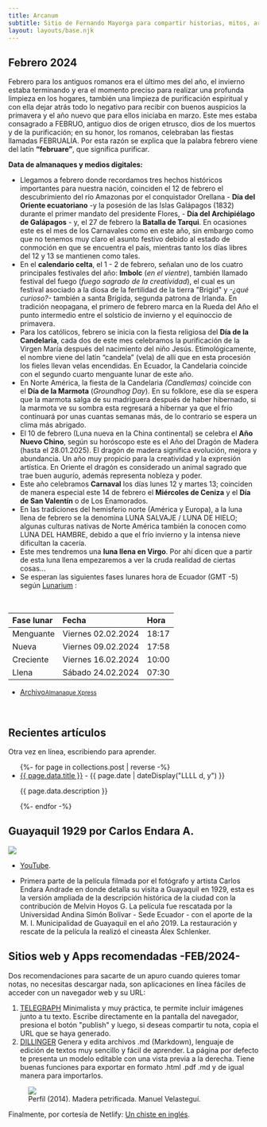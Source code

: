 ```yaml
---
title: Arcanum
subtitle: Sitio de Fernando Mayorga para compartir historias, mitos, arte y literatura del mundo antiguo y no tan antiguo.
layout: layouts/base.njk
---
```



## Febrero 2024 

<div class="intro">

Febrero para los antiguos romanos era el último mes del año, el invierno estaba terminando y era el momento preciso para realizar una profunda limpieza en los hogares, también una limpieza de purificación espiritual y con ella dejar atrás todo lo negativo para recibir con buenos auspicios la primavera y el año nuevo que para ellos iniciaba en marzo. Este mes estaba consagrado a FEBRUO, antiguo dios de origen etrusco, dios de los muertos y de la purificación; en su honor, los romanos, celebraban las fiestas llamadas FEBRUALIA. Por esta razón se explica que la palabra febrero viene del latín **“februare”**, que significa purificar.

</div>

**Data de almanaques y medios digitales:**

- Llegamos a febrero donde recordamos tres hechos históricos importantes para nuestra nación, coinciden el 12 de febrero el descubrimiento del río Amazonas por el conquistador Orellana - **Día del Oriente ecuatoriano** -y la posesión de las Islas Galápagos (1832) durante el primer mandato del presidente Flores, - **Día del Archipiélago de Galápagos** - y, el 27 de febrero la **Batalla de Tarqui**. En ocasiones este es el mes de los Carnavales como en este año, sin embargo como que no tenemos muy claro el asunto festivo debido al estado de conmoción en que se encuentra el país, mientras tanto los días libres del 12 y 13 se mantienen como tales.  
- En el **calendario celta**, el 1 - 2 de febrero, señalan uno de los cuatro principales festivales del año: **Imbolc** (*en el vientre*), también llamado festival del fuego (*fuego sagrado de la creatividad*), el cual es un festival asociado a la diosa de la fertilidad de la tierra "Brigid" y *-¿qué curioso?-* también a santa Brígida, segunda patrona de Irlanda. En tradición neopagana, el primero de febrero marca en la Rueda del Año el punto intermedio entre el solsticio de invierno y el equinoccio de primavera.
- Para los católicos, febrero se inicia con la fiesta religiosa del **Día de la Candelaria**, cada dos de este mes celebramos la purificación de la Virgen María después del nacimiento del niño Jesús. Etimológicamente, el nombre viene del latín “candela” (vela) de allí que en esta procesión los fieles llevan velas encendidas. En Ecuador, la Candelaria coincide con el segundo cuarto menguante lunar de este año.
- En Norte América, la fiesta de la Candelaria *(Candlemas)* coincide con el **Día de la Marmota** (*Groundhog Day*). En su folklore, ese día se espera que la marmota salga de su madriguera después de haber hibernado, si la marmota ve su sombra esta regresará a hibernar ya que el frío continuará por unas cuantas semanas más, de lo contrario se espera un clima más abrigado.
- El 10 de febrero (Luna nueva en la China continental) se celebra el **Año Nuevo Chino**, según su horóscopo este es el Año del Dragón de Madera (hasta el 28.01.2025). El dragón de madera significa evolución, mejora y abundancia. Un año muy propicio para la creatividad y la expresión artística. En Oriente el dragón es considerado un animal sagrado que trae buen augurío, además representa nobleza y poder.
- Este año celebramos **Carnaval** los días lunes 12 y martes 13; coinciden de manera especial este 14 de febrero el **Miércoles de Ceniza** y el **Día de San Valentín** o de Los Enamorados.
- En las tradiciones del hemisferio norte (América y Europa), a la luna llena de febrero se la denomina LUNA SALVAJE / LUNA DE HIELO; algunas culturas nativas de Norte América también la conocen como LUNA DEL HAMBRE, debido a que el frío invierno y la intensa nieve dificultan la cacería.
- Este mes tendremos una **luna llena en Virgo**. Por ahí dicen que a partir de esta luna llena empezaremos a ver la cruda realidad de ciertas cosas...
- Se esperan las siguientes fases lunares hora de Ecuador (GMT -5) según [Lunarium](https://www.lunarium.co.uk) :

<br/>  
  
| Fase lunar              | Fecha 	| Hora |
| :---------------- | :------  	| :---- |
| Menguante        |   Viernes 02.02.2024   	| 18:17 |
| Nueva           |   Viernes 09.02.2024   	| 17:58 |
| Creciente    |  Viernes 16.02.2024   	| 10:00 |
| Llena |  Sábado 24.02.2024   	| 07:30 |  


<ul class="nav">
    <li>
      <a href="/2024">Archivo<small>Almanaque Xpress</small></a>
    </li>
</ul>
  
<br/>  
<div class="meta-river">
<h2>Recientes artículos</h2>

Otra vez en línea, escribiendo para aprender.

<ul class="listing">
{%- for page in collections.post | reverse -%}
  <li>
    <a class="ptsans" href="{{ page.url }}">{{ page.data.title }}</a> -
    <time datetime="{{ page.date }}">{{ page.date | dateDisplay("LLLL d, y") }}</time>
  </li>
  <p class="descriptor">{{ page.data.description }}</p>
{%- endfor -%}
</ul>
</div>

## Guayaquil 1929 por Carlos Endara A.  

<div class="full-width">
<img class="wide" src="https://res.cloudinary.com/magnvs/image/upload/v1569034596/wzsgteeuryfsesmxjcig.png"/>
</div>
  
- [YouTube](https://youtu.be/noyqmW9v8Gw?si=I5DZJxCM_bRPccV_).  

- Primera parte de la película filmada por el fotógrafo y artista Carlos Endara Andrade en donde detalla su visita a Guayaquil en 1929, esta es la versión ampliada de la descripción histórica de la ciudad con la contribución de Melvin Hoyos G. La película fue rescatada por la Universidad Andina Simón Bolívar - Sede Ecuador - con el aporte de la M. I. Municipalidad de Guayaquil en el año 2019. La restauración y rescate de la película la realizó el cineasta Álex Schlenker. 
  

<div class="pearl-river">

## Sitios web y Apps recomendadas -FEB/2024-

Dos recomendaciones para sacarte de un apuro cuando quieres tomar notas, no necesitas descargar nada, son aplicaciones en línea fáciles de acceder con un navegador web y su URL:  

1. [TELEGRAPH](https://telegra.ph) Minimalista y muy práctica, te permite incluir imágenes junto a tu texto. Escribe directamente en la pantalla del navegador, presiona el botón "publish" y luego, si deseas compartir tu nota, copia el URL que se haya generado.  
2. [DILLINGER](https://dillinger.io) Genera y edita archivos .md (Markdown), lenguaje de edición de textos muy sencillo y fácil de aprender. La página por defecto te presenta un modelo editable con una vista previa a la derecha. Tiene buenas funciones para exportar en formato .html .pdf .md y de igual manera para importarlos.

</div>  

<figure>
<img class="fit" src="https://res.cloudinary.com/magnvs/image/upload/v1703369607/IMG_0885_gafzol.jpg"/>
<figcaption> Perfil (2014). Madera petrificada. Manuel Velasteguí.</figcaption>
</figure>


Finalmente, por cortesía de Netlify: [Un chiste en inglés](/.netlify/functions/fetch-joke). 





